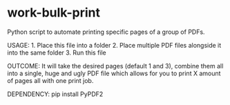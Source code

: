# work-bulk-print
 Python script to automate printing specific pages of a group of PDFs.

USAGE:
	1. Place this file into a folder
	2. Place multiple PDF files alongside it into the same folder
	3. Run this file

OUTCOME:
	It will take the desired pages (default 1 and 3), combine them all into a single, huge and ugly PDF file which allows
	for you to print X amount of pages all with one print job.


DEPENDENCY:
	pip install PyPDF2